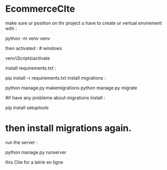 # EcommerceCIte
make sure ur position on thr project 
u have to create ur vertual envirement with :

python -m venv venv

then activated : # windows

venv\Scripts\activate

install requirements.txt : 

pip install -r requirements.txt
install migrations :

python manage.py makemigrations
python manage.py migrate

#if have any probleme about migrations install :

pip install setuptools
# then install migrations again.

run the server :

python manage.py runserver

this Cite for a latrie en ligne
